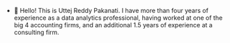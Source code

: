 - 👋 Hello! This is Uttej Reddy Pakanati. I have more than four years of experience as a data analytics professional, having worked at one of the big 4 accounting firms, and an additional 1.5 years of experience at a consulting firm.


<!---
Uttejreddy0496/Uttejreddy0496 is a ✨ special ✨ repository because its `README.md` (this file) appears on your GitHub profile.
You can click the Preview link to take a look at your changes.
--->
